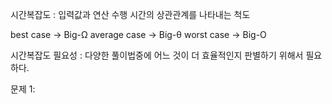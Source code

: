 시간복잡도 : 입력값과 연산 수행 시간의 상관관계를 나타내는 척도

best case -> Big-Ω
average case -> Big-θ
worst case -> Big-O

시간복잡도 필요성 : 다양한 풀이법중에 어느 것이 더 효율적인지 판별하기 위해서 필요하다.

문제 1:
